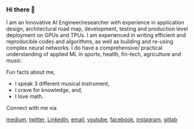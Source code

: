 
### Hi there 👋

I am an Innovative AI Engineer/researcher with experience in application design, architectural road map, development, testing and production level deployment on GPUs and TPUs. I am experienced in writing efficient and reproducible codes and algorithms, as well as building and re-using complex neural networks. I do have a comprehensive/ practical understanding of applied ML in sports, health, fin-tech, agriculture and music. 

Fun facts about me, 
- I speak 3 different musical instrument,
- I crave for knowledge, and,
- I love math.


Connect with me via

[medium](https://medium.com/@elishatofunmi), [twitter](https://twitter.com/Elishatofunmi), [Linkedln](https://www.linkedin.com/in/elisha-odemakinde-366705150/), [email](elishatofunmi@gmail.com), [youtube](https://www.youtube.com/channel/UCQyQEeCYfaXLDjEztQxba0Q), [facebook](https://web.facebook.com/elisha.odemakinde.1), [instagram](https://www.instagram.com/elishatofunmi/), [gitlab](https://gitlab.com/elishatofunmi)
